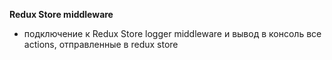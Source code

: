 **Redux Store middleware**

* подключение к Redux Store logger middleware и вывод в консоль все actions, отправленные в redux store
